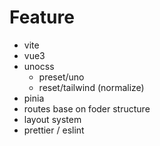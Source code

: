 # Feature

- vite
- vue3
- unocss
	- preset/uno
	- reset/tailwind (normalize)
- pinia
- routes base on foder structure
- layout system
- prettier / eslint